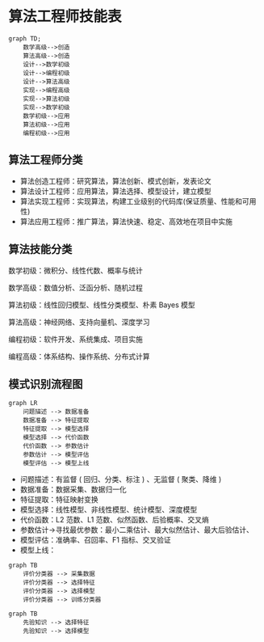 # 算法工程师技能表

```mermaid
graph TD;
    数学高级-->创造
    算法高级-->创造
    设计-->数学初级
    设计-->编程初级
    设计-->算法高级
    实现-->编程高级
    实现-->算法初级
    实现-->数学初级
    数学初级-->应用
    算法初级-->应用
    编程初级-->应用
```

## 算法工程师分类

-   算法创造工程师：研究算法，算法创新、模式创新，发表论文
-   算法设计工程师：应用算法，算法选择、模型设计，建立模型
-   算法实现工程师：实现算法，构建工业级别的代码库(保证质量、性能和可用性)
-   算法应用工程师：推广算法，算法快速、稳定、高效地在项目中实施

## 算法技能分类

数学初级：微积分、线性代数、概率与统计

数学高级：数值分析、泛函分析、随机过程

算法初级：线性回归模型、线性分类模型、朴素 Bayes 模型

算法高级：神经网络、支持向量机、深度学习

编程初级：软件开发、系统集成、项目实施

编程高级：体系结构、操作系统、分布式计算

## 模式识别流程图

```mermaid
graph LR
    问题描述 --> 数据准备
    数据准备 --> 特征提取
    特征提取 --> 模型选择
    模型选择 --> 代价函数
    代价函数 --> 参数估计
    参数估计 --> 模型评估
    模型评估 --> 模型上线
```

-   问题描述：有监督 ( 回归、分类、标注 ) 、无监督 ( 聚类、降维 )
-   数据准备：数据采集、数据归一化
-   特征提取：特征映射变换
-   模型选择：线性模型、非线性模型、统计模型、深度模型
-   代价函数：L2 范数、L1 范数、似然函数、后验概率、交叉熵
-   参数估计→寻找最优参数：最小二乘估计、最大似然估计、最大后验估计、
-   模型评估：准确率、召回率、F1 指标、交叉验证
-   模型上线：

```mermaid
graph TB
    评价分类器 --> 采集数据
    评价分类器 --> 选择特征
    评价分类器 --> 选择模型
    评价分类器 --> 训练分类器
```

```mermaid
graph TB
    先验知识 --> 选择特征
    先验知识 --> 选择模型
```

